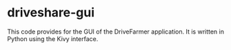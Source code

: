 driveshare-gui
==============

This code provides for the GUI of the DriveFarmer application. It is written in Python using the Kivy interface.
